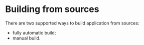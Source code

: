 # Building from sources

There are two supported ways to build application from sources:

  * fully automatic build;
  * manual build.


